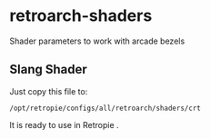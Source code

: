 # retroarch-shaders
Shader parameters to work with arcade bezels

## Slang Shader

Just copy this file to:

```
/opt/retropie/configs/all/retroarch/shaders/crt
```

It is ready to use in Retropie .
